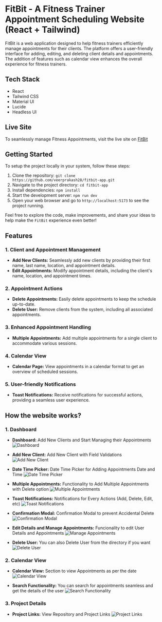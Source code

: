 # FitBit - A Fitness Trainer Appointment Scheduling Website (React + Tailwind)

FitBit is a web application designed to help fitness trainers efficiently manage appointments for their clients. The platform offers a user-friendly interface for adding, editing, and deleting client details and appointments. The addition of features such as calendar view enhances the overall experience for fitness trainers.

## Tech Stack

- React
- Tailwind CSS
- Material UI
- Lucide
- Headless UI

## Live Site

To seamlessly manage Fitness Appointments, visit the live site on [FitBit](https://react-fitbit.netlify.app/)

## Getting Started

To setup the project locally in your system, follow these steps:

1. Clone the repository: `git clone https://github.com/veerprakash28/fitbit-app.git`
2. Navigate to the project directory: `cd fitbit-app`
3. Install dependencies: `npm install`
4. Start the development server: `npm run dev`
5. Open your web browser and go to `http://localhost:5173` to see the project running.

Feel free to explore the code, make improvements, and share your ideas to help make the `FitBit` experience even better!

## Features

### 1. Client and Appointment Management

- **Add New Clients:** Seamlessly add new clients by providing their first name, last name, location, and appointment details.
- **Edit Appointments:** Modify appointment details, including the client's name, location, and appointment times.

### 2. Appointment Actions

- **Delete Appointments:** Easily delete appointments to keep the schedule up-to-date.
- **Delete User:** Remove clients from the system, including all associated appointments.

### 3. Enhanced Appointment Handling

- **Multiple Appointments:** Add multiple appointments for a single client to accommodate various sessions.

### 4. Calendar View

- **Calendar Page:** View appointments in a calendar format to get an overview of scheduled sessions.

### 5. User-friendly Notifications

- **Toast Notifications:** Receive notifications for successful actions, providing a seamless user experience.

## How the website works?

### 1. Dashboard

- **Dashboard:** Add New Clients and Start Managing their Appointments
  ![Dashboard](./public/screenshots/1.%20Dashboard.png)

- **Add New Client:** Add New Client with Field Validations
  ![Add New Client](./public/screenshots/2.%20Add%20New%20Client.png)

- **Date Time Picker:** Date Time Picker for Adding Appointments Date and Time
  ![Date Time Picker](./public/screenshots/3.%20Date-Time%20Calendar.png)

- **Multiple Appointments:** Functionality to Add Multiple Appointments with Delete option
  ![Multiple Appointments](./public/screenshots/4.%20Multiple%20Appointments.png)

- **Toast Notifications:** Notifications for Every Actions (Add, Delete, Edit, etc)
  ![Toast Notifications](./public/screenshots/5.%20Toast%20Notifications.png)

- **Confirmation Modal:** Confirmation Modal to prevent Accidental Delete
  ![Confirmation Modal](./public/screenshots/6.%20Confirmation%20Modal.png)

- **Edit Details and Manage Appointments:** Funcionality to edit User Details and Appointments
  ![Manage Appointments](./public/screenshots/7.%20Edit%20Details%20and%20Manage%20Appointments.png)

- **Delete User:** You can also Delete User from the directory if you want
  ![Delete User](./public/screenshots/8.%20Delete%20User.png)

### 2. Calendar View

- **Calendar View:** Section to view Appointments as per the date
  ![Calendar View](./public/screenshots/9.%20Calendar%20View.png)

- **Search Functionality:** You can search for appointments seamless and get the details of the user
  ![Search Functionality](./public/screenshots/10.%20Search%20Functionality.png)

### 3. Project Details

- **Project Links:** View Repository and Project Links
  ![Project Links](./public/screenshots/11.%20Project%20Links.png)
